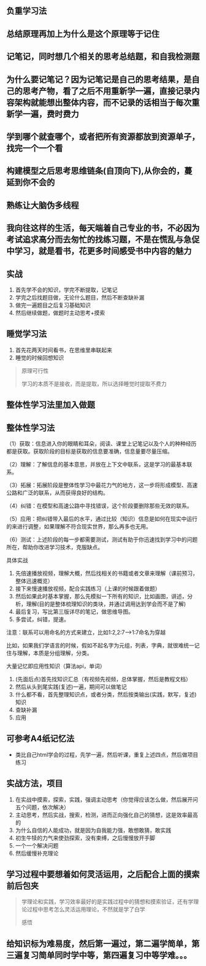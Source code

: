 ## 负重学习法

## 总结原理再加上为什么是这个原理等于记住

## 记笔记，同时想几个相关的思考总结题，和自我检测题

## 为什么要记笔记？因为记笔记是自己的思考结果，是自己的思考产物，看了之后不用重新学一遍，直接记录内容架构就能想出整体内容，而不记录的话相当于每次重新学一遍，费时费力

## 学到哪个就查哪个，或者把所有资源都放到资源单子，找完一个一个看

## 构建模型之后思考思维链条(自顶向下),从你会的，蔓延到你不会的

## 熟练让大脑伪多线程

## 我向往这样的生活，每天端着自己专业的书，不必因为考试追求高分而去匆忙的找练习题，不是在慌乱与急促中学习，就是看书，花更多时间感受书中内容的魅力

## 实战

1. 首先学不会的知识，学完不断提取，记笔记
2. 学完之后找题目做，无论什么题目，然后不断查缺补漏
3. 做完一遍题目之后复习基础知识
4. 然后继续做题，做题时主动思考+摸索

## 睡觉学习法

1. 首先花两天时间看书，在思维里串联起来
2. 睡觉的时候回想知识

> 原理可行性
>
> 学习的本质不是接收，而是提取，所以选择睡觉时提取不费力

## 整体性学习法里加入做题

## 整体性学习法

（1）获取：信息进入你的眼睛和耳朵，阅读、课堂上记笔记以及个人的种种经历都是获取。获取阶段的目标是获取的信息要准确，信息量要尽量压缩。

（2）理解：了解信息的基本意思，并放在上下文中联系，这是学习的最基本联系。

（3）拓展：拓展阶段是整体性学习中最花力气的地方，这一步将形成模型、高速公路和广泛的联系，从而获得良好的结构。

（4）纠错：在模型和高速公路中寻找错误，这个阶段要删除那些无效的联系。

（5）应用：把纠错带入最后的水平，通过比较（知识）信息是如何在现实中运行的来进行调整，如果理解不符合现实世界，那么再多也无用。

（6）测试：上述阶段的每一步都需要测试，测试有助于你迅速找到学习中的问题所在，帮助你改进学习技术，克服缺点。

具体实战

1. 先倍速播放视频，理解大概，然后找相关的书籍或者文章来理解（课前预习，整体迅速概览）
2. 接下来慢速播放视频，配合实践练习（上课的时候跟着做题）
3. 然后如果此时基本掌握，那么先模拟一下所有的知识，比如画图，讲述，分析，理解(目的是整体梳理知识的类块，并通过调用达到学会而不是了解)
4. 最后复习，写比第三版详尽的笔记，做思维导图。
5. 多尝试，纠错，提速。

注意：联系可以用命名的方式来建立，比如1:2,2:7–>1:7命名为穿越

比如，如果我们学语言的时候，假如不起名字为元组，列表，字典，就很难统一记住与理解，本质是分组理解，分类。

大量记忆即应用性知识（算法api，单词）

1. (先面后点)首先找知识汇总（有视频先视频，总体掌握，然后是教程文档）
2. 然后从头到尾实践(复述)一遍，期间可以做笔记
3. 什么都不看，首先整理知识点，或者分类，然后按类输出(实践，默写，复述)知识
4. 查缺补漏
5. 应用

## 可参考A4纸记忆法

* 类比自己html学会的过程，先学一遍，然后听课，重复上述四点，然后做项目练习

## 实战方法，项目

1. 在实战中摸索，探索，实践，强调主动思考（你觉得应该怎么做，然后展开问五个问题，依次解决）
2. 主动思考，然后实战，搜索，检测，进而正向强化自己的猜想，这是效率最高的
3. 为什么自信的人能成功，就是因为自我能力强，敢想敢猜，敢实践
4. 初生牛犊的力气来使劲探索，没有束缚，之后慢慢放开手脚
5. 一个一个解决问题
6. 然后缓慢补充理论

## 学习过程中要想着如何灵活运用，之后配合上面的摸索前后包夹

> 学理论和实践，学习效率最好的是实践过程中的猜想和摸索验证，还有学理论过程中思考怎么灵活运用理论，不然就是学了白学
>
> 感悟

## 给知识标为难易度，然后第一遍过，第二遍学简单，第三遍复习简单同时学中等，第四遍复习中等学难。。。
